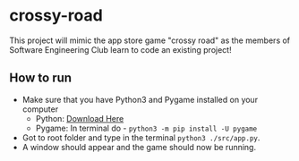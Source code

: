# crossy-road

This project will mimic the app store game "crossy road" as the members of Software Engineering Club learn to code an existing project!

## How to run

- Make sure that you have Python3 and Pygame installed on your computer
  - Python: [Download Here](https://www.python.org/downloads/)
  - Pygame: In terminal do - `python3 -m pip install -U pygame`
- Got to root folder and type in the terminal `python3 ./src/app.py`.
- A window should appear and the game should now be running.
